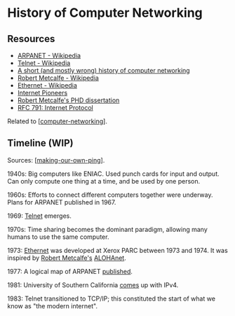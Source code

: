 # History of Computer Networking

Resources
---

- [ARPANET - Wikipedia][1]
- [Telnet - Wikipedia][2]
- [A short (and mostly wrong) history of computer networking][3]
- [Robert Metcalfe - Wikipedia][4]
- [Ethernet - Wikipedia][5]
- [Internet Pioneers][6]
- [Robert Metcalfe's PHD dissertation][7]
- [RFC 791: Internet Protocol][8]

<!-- Links -->
[1]: https://en.wikipedia.org/wiki/ARPANET#/media/File:Arpanet_logical_map,_march_1977.png
[2]: https://en.wikipedia.org/wiki/Telnet
[3]: https://fasterthanli.me/series/making-our-own-ping/part-1
[4]: https://en.wikipedia.org/wiki/Robert_Metcalfe
[5]: https://en.wikipedia.org/wiki/Ethernet
[6]: https://www.ibiblio.org/pioneers/index.html
[7]: https://web.archive.org/web/20121115055132/http://publications.csail.mit.edu/lcs/pubs/pdf/MIT-LCS-TR-114.pdf
[8]: https://www.rfc-editor.org/rfc/rfc791

<!-- Links end -->


Related to [[computer-networking]].

Timeline (WIP)
---

Sources: [[making-our-own-ping]]. 

1940s: Big computers like ENIAC. Used punch cards for input and output. Can only
compute one thing at a time, and be used by one person.

1960s: Efforts to connect different computers together were underway. Plans for
ARPANET published in 1967.

1969: [Telnet][2] emerges.

1970s: Time sharing becomes the dominant paradigm, allowing many humans to
use the same computer.

1973: [Ethernet][5] was developed at Xerox PARC between 1973 and 1974. It was
inspired by [Robert Metcalfe's][4] [ALOHAnet][6].

1977: A logical map of ARPANET [published][1].

1981: University of Southern California [comes][8] up with IPv4.

1983: Telnet transitioned to TCP/IP; this constituted the start of what we know
as "the modern internet".


[//begin]: # "Autogenerated link references for markdown compatibility"
[computer-networking]: ../computer-networking/computer-networking.md "Computer Networking"
[making-our-own-ping]: ../computer-networking/computer-networking-courses/making-our-own-ping/making-our-own-ping.md "Making our own Ping"
[//end]: # "Autogenerated link references"
